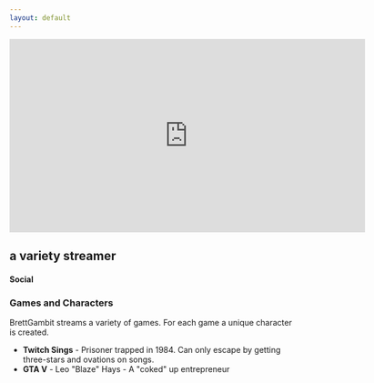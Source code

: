 ```yaml
---
layout: default
---
```


<iframe src="https://player.twitch.tv/?channel=brettgambit" frameborder="0" allowfullscreen="true" scrolling="no" height="340" width="625"></iframe>

## a variety streamer 

#### Social

<a href="https://www.twitch.tv/brettgambit"><i class="fa fa-twitch fa-3x fa-pull-left fa-border"></i></a>
<a href="https://www.instagram.com/brettgambit/"><i class="fa fa-instagram fa-3x fa-pull-left fa-border"></i>
<a href="https://www.instagram.com/brettgambit/"><i class="fa fa-twitter fa-3x fa-pull-left fa-border"></i></a>

### Games and Characters

BrettGambit streams a variety of games. For each game a unique character is created.

* __Twitch Sings__ - Prisoner trapped in 1984. Can only escape by getting three-stars and ovations on songs.
* __GTA V__ - Leo "Blaze" Hays - A "coked" up entrepreneur
